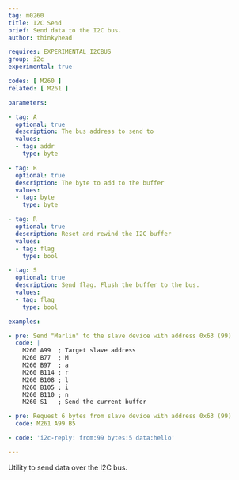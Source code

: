 ```yaml
---
tag: m0260
title: I2C Send
brief: Send data to the I2C bus.
author: thinkyhead

requires: EXPERIMENTAL_I2CBUS
group: i2c
experimental: true

codes: [ M260 ]
related: [ M261 ]

parameters:

- tag: A
  optional: true
  description: The bus address to send to
  values:
  - tag: addr
    type: byte

- tag: B
  optional: true
  description: The byte to add to the buffer
  values:
  - tag: byte
    type: byte

- tag: R
  optional: true
  description: Reset and rewind the I2C buffer
  values:
  - tag: flag
    type: bool

- tag: S
  optional: true
  description: Send flag. Flush the buffer to the bus.
  values:
  - tag: flag
    type: bool

examples:

- pre: Send "Marlin" to the slave device with address 0x63 (99)
  code: |
    M260 A99  ; Target slave address
    M260 B77  ; M
    M260 B97  ; a
    M260 B114 ; r
    M260 B108 ; l
    M260 B105 ; i
    M260 B110 ; n
    M260 S1   ; Send the current buffer

- pre: Request 6 bytes from slave device with address 0x63 (99)
  code: M261 A99 B5

- code: 'i2c-reply: from:99 bytes:5 data:hello'

---
```


Utility to send data over the I2C bus.
